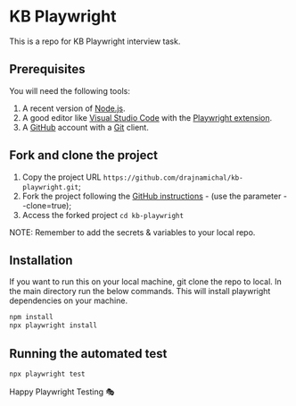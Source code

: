 # KB Playwright 

This is a repo for KB Playwright interview task.


## Prerequisites

You will need the following tools:

1. A recent version of [Node.js](https://nodejs.org/).
2. A good editor like [Visual Studio Code](https://code.visualstudio.com/) with the [Playwright extension](https://playwright.dev/docs/getting-started-vscode).
3. A [GitHub](https://github.com/) account with a [Git](https://git-scm.com/) client.


## Fork and clone the project

1. Copy the project URL `https://github.com/drajnamichal/kb-playwright.git`;
2. Fork the project following the [GitHub instructions](https://docs.github.com/en/get-started/quickstart/fork-a-repo) - (use the parameter --clone=true);
3. Access the forked project `cd kb-playwright`

NOTE: Remember to add the secrets & variables to your local repo.


## Installation

If you want to run this on your local machine, git clone the repo to local. In the main directory run the below commands. This will install playwright dependencies on your machine.

```bash
npm install
npx playwright install
```

## Running the automated test

```bash
npx playwright test
```

Happy Playwright Testing 🎭
